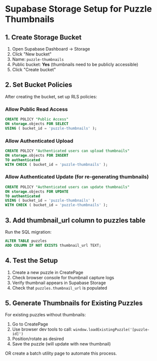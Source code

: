 # Supabase Storage Setup for Puzzle Thumbnails

## 1. Create Storage Bucket

1. Open Supabase Dashboard → Storage
2. Click "New bucket"
3. Name: `puzzle-thumbnails`
4. Public bucket: **Yes** (thumbnails need to be publicly accessible)
5. Click "Create bucket"

## 2. Set Bucket Policies

After creating the bucket, set up RLS policies:

### Allow Public Read Access
```sql
CREATE POLICY "Public Access"
ON storage.objects FOR SELECT
USING ( bucket_id = 'puzzle-thumbnails' );
```

### Allow Authenticated Upload
```sql
CREATE POLICY "Authenticated users can upload thumbnails"
ON storage.objects FOR INSERT
TO authenticated
WITH CHECK ( bucket_id = 'puzzle-thumbnails' );
```

### Allow Authenticated Update (for re-generating thumbnails)
```sql
CREATE POLICY "Authenticated users can update thumbnails"
ON storage.objects FOR UPDATE
TO authenticated
USING ( bucket_id = 'puzzle-thumbnails' )
WITH CHECK ( bucket_id = 'puzzle-thumbnails' );
```

## 3. Add thumbnail_url column to puzzles table

Run the SQL migration:
```sql
ALTER TABLE puzzles 
ADD COLUMN IF NOT EXISTS thumbnail_url TEXT;
```

## 4. Test the Setup

1. Create a new puzzle in CreatePage
2. Check browser console for thumbnail capture logs
3. Verify thumbnail appears in Supabase Storage
4. Check that `puzzles.thumbnail_url` is populated

## 5. Generate Thumbnails for Existing Puzzles

For existing puzzles without thumbnails:
1. Go to CreatePage
2. Use browser dev tools to call: `window.loadExistingPuzzle('[puzzle-id]')`
3. Position/rotate as desired
4. Save the puzzle (will update with new thumbnail)

OR create a batch utility page to automate this process.
